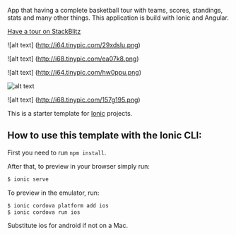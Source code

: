 App that having a complete basketball tour with teams, scores, standings, stats and many other things. This application is build with Ionic and Angular.

[Have a tour on StackBlitz](https://basketballtour.stackblitz.io)

![alt text] (http://i64.tinypic.com/29xdslu.png)

![alt text] (http://i68.tinypic.com/ea07k8.png)

![alt text] (http://i64.tinypic.com/hw0ppu.png)

![alt text](http://i68.tinypic.com/vx0zmt.png)

![alt text] (http://i68.tinypic.com/157g195.png)

This is a starter template for [Ionic](http://ionicframework.com/docs/) projects.

## How to use this template with the Ionic CLI:

First you need to run `npm install`.

After that, to preview in your browser simply run:

```bash
$ ionic serve
```

To preview in the emulator, run:

```bash
$ ionic cordova platform add ios
$ ionic cordova run ios
```

Substitute ios for android if not on a Mac.


